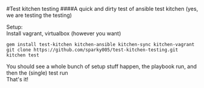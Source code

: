 #Test kitchen testing
####A quick and dirty test of ansible test kitchen
(yes, we are testing the testing)

Setup:  
Install vagrant, virtualbox (however you want)  
```
gem install test-kitchen kitchen-ansible kitchen-sync kitchen-vagrant
git clone https://github.com/sparky005/test-kitchen-testing.git
kitchen test
```
You should see a whole bunch of setup stuff happen, the playbook run, and then the (single) test run  
That's it!
